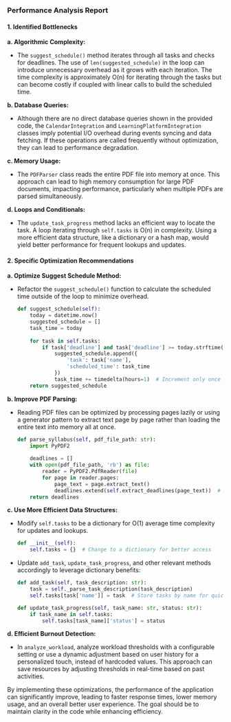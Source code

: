 ### Performance Analysis Report

#### 1. **Identified Bottlenecks**

**a. Algorithmic Complexity:**
- The `suggest_schedule()` method iterates through all tasks and checks for deadlines. The use of `len(suggested_schedule)` in the loop can introduce unnecessary overhead as it grows with each iteration. The time complexity is approximately O(n) for iterating through the tasks but can become costly if coupled with linear calls to build the scheduled time.

**b. Database Queries:**
- Although there are no direct database queries shown in the provided code, the `CalendarIntegration` and `LearningPlatformIntegration` classes imply potential I/O overhead during events syncing and data fetching. If these operations are called frequently without optimization, they can lead to performance degradation.

**c. Memory Usage:**
- The `PDFParser` class reads the entire PDF file into memory at once. This approach can lead to high memory consumption for large PDF documents, impacting performance, particularly when multiple PDFs are parsed simultaneously.

**d. Loops and Conditionals:**
- The `update_task_progress` method lacks an efficient way to locate the task. A loop iterating through `self.tasks` is O(n) in complexity. Using a more efficient data structure, like a dictionary or a hash map, would yield better performance for frequent lookups and updates.

#### 2. **Specific Optimization Recommendations**

**a. Optimize Suggest Schedule Method:**
- Refactor the `suggest_schedule()` function to calculate the scheduled time outside of the loop to minimize overhead.
    ```python
    def suggest_schedule(self):
        today = datetime.now()
        suggested_schedule = []
        task_time = today
        
        for task in self.tasks:
            if task['deadline'] and task['deadline'] >= today.strftime('%A'):
                suggested_schedule.append({
                    'task': task['name'],
                    'scheduled_time': task_time
                })
                task_time += timedelta(hours=1)  # Increment only once per task
        return suggested_schedule
    ```

**b. Improve PDF Parsing:**
- Reading PDF files can be optimized by processing pages lazily or using a generator pattern to extract text page by page rather than loading the entire text into memory all at once.
    ```python
    def parse_syllabus(self, pdf_file_path: str):
        import PyPDF2
        
        deadlines = []
        with open(pdf_file_path, 'rb') as file:
            reader = PyPDF2.PdfReader(file)
            for page in reader.pages:
                page_text = page.extract_text()
                deadlines.extend(self.extract_deadlines(page_text))  # Process each page
        return deadlines
    ```

**c. Use More Efficient Data Structures:**
- Modify `self.tasks` to be a dictionary for O(1) average time complexity for updates and lookups.
    ```python
    def __init__(self):
        self.tasks = {}  # Change to a dictionary for better access
    ```

- Update `add_task`, `update_task_progress`, and other relevant methods accordingly to leverage dictionary benefits:
    ```python
    def add_task(self, task_description: str):
        task = self._parse_task_description(task_description)
        self.tasks[task['name']] = task  # Store tasks by name for quick access

    def update_task_progress(self, task_name: str, status: str):
        if task_name in self.tasks:
            self.tasks[task_name]['status'] = status
    ```

**d. Efficient Burnout Detection:**
- In `analyze_workload`, analyze workload thresholds with a configurable setting or use a dynamic adjustment based on user history for a personalized touch, instead of hardcoded values. This approach can save resources by adjusting thresholds in real-time based on past activities.

By implementing these optimizations, the performance of the application can significantly improve, leading to faster response times, lower memory usage, and an overall better user experience. The goal should be to maintain clarity in the code while enhancing efficiency.